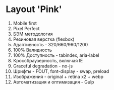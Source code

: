 # Layout 'Pink'

1) Mobile first
2) Pixel Perfect
3) БЭМ методология
4) Резиновая верстка (flexbox)
5) Адаптивность - 320/660/960/1200
6) 100% Валидность
7) 100% Доступность - tabindex, aria-label
8) Кроссбраузерность, включая IE
9) Graceful degradation - no-js
10) Шрифты - FOUT, font-display - swap, preload
11) Изображения - original + retina x2 + webp
12) Автоматизация и оптимизация - Gulp
